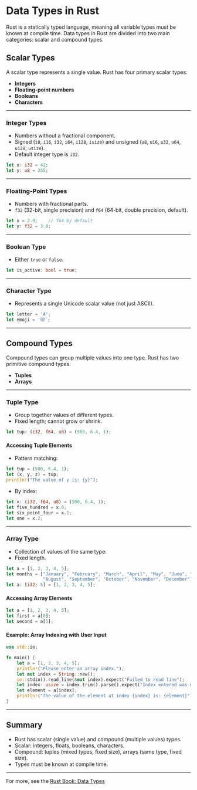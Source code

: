 # Data Types in Rust

Rust is a statically typed language, meaning all variable types must be known at compile time. Data types in Rust are divided into two main categories: scalar and compound types.

## Scalar Types
A scalar type represents a single value. Rust has four primary scalar types:
- **Integers**
- **Floating-point numbers**
- **Booleans**
- **Characters**

---

### Integer Types
- Numbers without a fractional component.
- Signed (`i8`, `i16`, `i32`, `i64`, `i128`, `isize`) and unsigned (`u8`, `u16`, `u32`, `u64`, `u128`, `usize`).
- Default integer type is `i32`.

```rust
let x: i32 = 42;
let y: u8 = 255;
```

---

### Floating-Point Types
- Numbers with fractional parts.
- `f32` (32-bit, single precision) and `f64` (64-bit, double precision, default).

```rust
let x = 2.0;    // f64 by default
let y: f32 = 3.0;
```

---

### Boolean Type
- Either `true` or `false`.

```rust
let is_active: bool = true;
```

---

### Character Type
- Represents a single Unicode scalar value (not just ASCII).

```rust
let letter = 'A';
let emoji = '😻';
```

---

## Compound Types
Compound types can group multiple values into one type. Rust has two primitive compound types:
- **Tuples**
- **Arrays**

---

### Tuple Type
- Group together values of different types.
- Fixed length; cannot grow or shrink.

```rust
let tup: (i32, f64, u8) = (500, 6.4, 1);
```

#### Accessing Tuple Elements
- Pattern matching:

```rust
let tup = (500, 6.4, 1);
let (x, y, z) = tup;
println!("The value of y is: {y}");
```
- By index:

```rust
let x: (i32, f64, u8) = (500, 6.4, 1);
let five_hundred = x.0;
let six_point_four = x.1;
let one = x.2;
```

---

### Array Type
- Collection of values of the same type.
- Fixed length.

```rust
let a = [1, 2, 3, 4, 5];
let months = ["January", "February", "March", "April", "May", "June", "July",
              "August", "September", "October", "November", "December"];
let a: [i32; 5] = [1, 2, 3, 4, 5];
```

#### Accessing Array Elements

```rust
let a = [1, 2, 3, 4, 5];
let first = a[0];
let second = a[1];
```

#### Example: Array Indexing with User Input

```rust
use std::io;

fn main() {
    let a = [1, 2, 3, 4, 5];
    println!("Please enter an array index.");
    let mut index = String::new();
    io::stdin().read_line(&mut index).expect("Failed to read line");
    let index: usize = index.trim().parse().expect("Index entered was not a number");
    let element = a[index];
    println!("The value of the element at index {index} is: {element}");
}
```

---

## Summary
- Rust has scalar (single value) and compound (multiple values) types.
- Scalar: integers, floats, booleans, characters.
- Compound: tuples (mixed types, fixed size), arrays (same type, fixed size).
- Types must be known at compile time.

---

For more, see the [Rust Book: Data Types](https://doc.rust-lang.org/book/ch03-02-data-types.html)